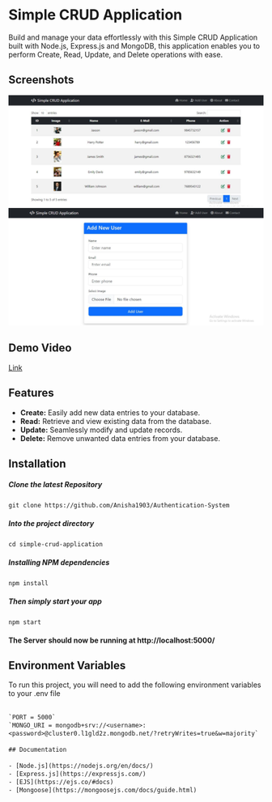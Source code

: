 # Simple CRUD Application

Build and manage your data effortlessly with this Simple CRUD Application built with Node.js, Express.js and MongoDB, this application enables you to perform Create, Read, Update, and Delete operations with ease.

## Screenshots

<img src="/screenshot1.JPG" alt="URL Shortener"/>

<img src="/screenshot2.JPG" alt="URL Shortener"/>

## Demo Video

[Link](https://github.com/Anisha1903/Simple-CRUD-Application/assets/120788283/39f1221b-e845-49d8-bc2a-0a9ec4ec07eb)

## Features

- **Create:** Easily add new data entries to your database.
- **Read:**   Retrieve and view existing data from the database.
- **Update:** Seamlessly modify and update records.
- **Delete:** Remove unwanted data entries from your database.

## Installation

##### Clone the latest Repository

`git clone https://github.com/Anisha1903/Authentication-System`

##### Into the project directory

`cd simple-crud-application`

##### Installing NPM dependencies

`npm install`

##### Then simply start your app

`npm start`

#### The Server should now be running at http://localhost:5000/

## Environment Variables

To run this project, you will need to add the following environment variables to your .env file

```env

`PORT = 5000`
`MONGO_URI = mongodb+srv://<username>:<password>@cluster0.l1gld2z.mongodb.net/?retryWrites=true&w=majority`

## Documentation

- [Node.js](https://nodejs.org/en/docs/) 
- [Express.js](https://expressjs.com/)
- [EJS](https://ejs.co/#docs)
- [Mongoose](https://mongoosejs.com/docs/guide.html)
